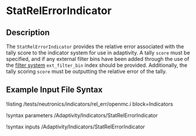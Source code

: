 # StatRelErrorIndicator

## Description

The `StatRelErrorIndicator` provides the relative error associated with the tally score to the indicator
system for use in adaptivity. A tally `score` must be specified, and if any external filter bins have been
added through the use of the [filter system](AddFilterAction.md) `ext_filter_bin` index should be provided.
Additionally, the tally scoring `score` must be outputting the relative error of the tally.

## Example Input File Syntax

!listing /tests/neutronics/indicators/rel_err/openmc.i
  block=Indicators

!syntax parameters /Adaptivity/Indicators/StatRelErrorIndicator

!syntax inputs /Adaptivity/Indicators/StatRelErrorIndicator
